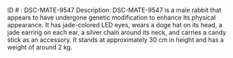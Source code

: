 ID # : DSC-MATE-9547
Description: DSC-MATE-9547 is a male rabbit that appears to have undergone genetic modification to enhance its physical appearance. It has jade-colored LED eyes, wears a doge hat on its head, a jade earring on each ear, a silver chain around its neck, and carries a candy stick as an accessory. It stands at approximately 30 cm in height and has a weight of around 2 kg.